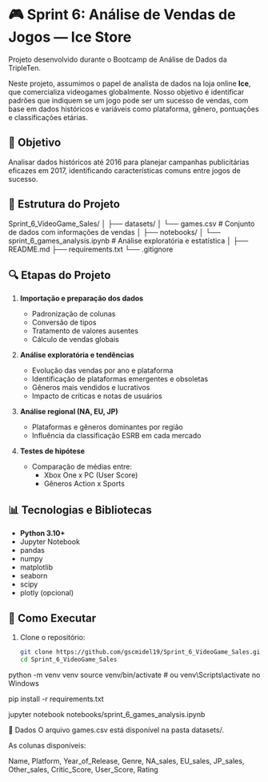 # 🎮 Sprint 6: Análise de Vendas de Jogos — Ice Store

Projeto desenvolvido durante o Bootcamp de Análise de Dados da TripleTen.

Neste projeto, assumimos o papel de analista de dados na loja online **Ice**, que comercializa videogames globalmente. Nosso objetivo é identificar padrões que indiquem se um jogo pode ser um sucesso de vendas, com base em dados históricos e variáveis como plataforma, gênero, pontuações e classificações etárias.

## 🧠 Objetivo

Analisar dados históricos até 2016 para planejar campanhas publicitárias eficazes em 2017, identificando características comuns entre jogos de sucesso.

## 📁 Estrutura do Projeto

Sprint_6_VideoGame_Sales/
│
├── datasets/
│ └── games.csv # Conjunto de dados com informações de vendas
│
├── notebooks/
│ └── sprint_6_games_analysis.ipynb # Análise exploratória e estatística
│
├── README.md
├── requirements.txt
└── .gitignore


## 🔍 Etapas do Projeto

1. **Importação e preparação dos dados**  
   - Padronização de colunas  
   - Conversão de tipos  
   - Tratamento de valores ausentes  
   - Cálculo de vendas globais

2. **Análise exploratória e tendências**
   - Evolução das vendas por ano e plataforma  
   - Identificação de plataformas emergentes e obsoletas  
   - Gêneros mais vendidos e lucrativos  
   - Impacto de críticas e notas de usuários

3. **Análise regional (NA, EU, JP)**
   - Plataformas e gêneros dominantes por região  
   - Influência da classificação ESRB em cada mercado

4. **Testes de hipótese**
   - Comparação de médias entre:
     - Xbox One x PC (User Score)
     - Gêneros Action x Sports

## 📊 Tecnologias e Bibliotecas

- **Python 3.10+**
- Jupyter Notebook
- pandas
- numpy
- matplotlib
- seaborn
- scipy
- plotly (opcional)

## 🧪 Como Executar

1. Clone o repositório:
   ```bash
   git clone https://github.com/gscmidel19/Sprint_6_VideoGame_Sales.git
   cd Sprint_6_VideoGame_Sales

python -m venv venv
source venv/bin/activate  # ou venv\Scripts\activate no Windows

pip install -r requirements.txt

jupyter notebook notebooks/sprint_6_games_analysis.ipynb

📝 Dados
O arquivo games.csv está disponível na pasta datasets/.

As colunas disponíveis:

Name, Platform, Year_of_Release, Genre, NA_sales, EU_sales, JP_sales, Other_sales, Critic_Score, User_Score, Rating